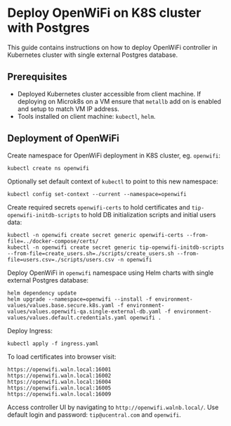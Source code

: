 # Deploy OpenWiFi on K8S cluster with Postgres

This guide contains instructions on how to deploy OpenWiFi controller in Kubernetes cluster with single external Postgres database.

## Prerequisites

- Deployed Kubernetes cluster accessible from client machine. If deploying on Microk8s on a VM ensure that `metallb` add on is enabled and setup to match VM IP address.
- Tools installed on client machine: `kubectl`, `helm`.

## Deployment of OpenWiFi

Create namespace for OpenWiFi deployment in K8S cluster, eg. `openwifi`:

```
kubectl create ns openwifi
```

Optionally set default context of `kubectl` to point to this new namespace:

```
kubectl config set-context --current --namespace=openwifi
```

Create required secrets `openwifi-certs` to hold certificates and  `tip-openwifi-initdb-scripts` to hold DB initialization scripts and initial users data:

```
kubectl -n openwifi create secret generic openwifi-certs --from-file=../docker-compose/certs/
kubectl -n openwifi create secret generic tip-openwifi-initdb-scripts --from-file=create_users.sh=./scripts/create_users.sh --from-file=users.csv=./scripts/users.csv -n openwifi
```

Deploy OpenWiFi in `openwifi` namespace using Helm charts with single external Postgres database:

```
helm dependency update
helm upgrade --namespace=openwifi --install -f environment-values/values.base.secure.k8s.yaml -f environment-values/values.openwifi-qa.single-external-db.yaml -f environment-values/values.default.credentials.yaml openwifi .
```

Deploy Ingress:

```
kubectl apply -f ingress.yaml
```

To load certificates into browser visit:

```
https://openwifi.waln.local:16001
https://openwifi.waln.local:16002
https://openwifi.waln.local:16004
https://openwifi.waln.local:16005
https://openwifi.waln.local:16009
```

Access controller UI by navigating to `http://openwifi.walnb.local/`. Use default login and password: `tip@ucentral.com` and `openwifi`.
